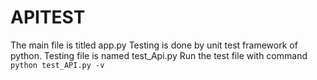 # APITEST
The main file is titled app.py
Testing is done by unit test framework of python.
Testing file is named test_Api.py
Run the test file with command `python test_API.py -v`

